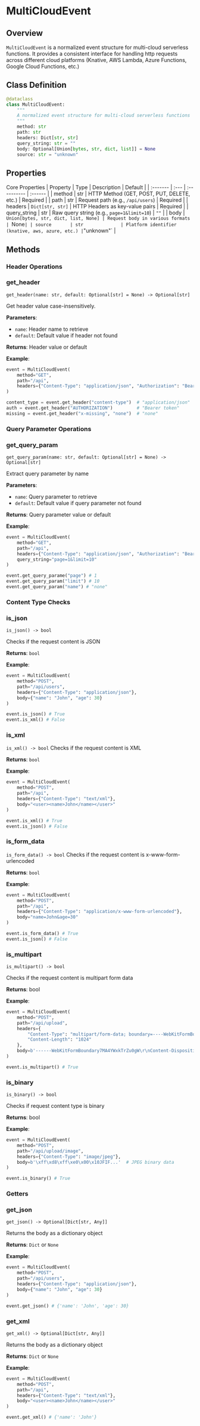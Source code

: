 # MultiCloudEvent

## Overview
`MultiCloudEvent` is a normalized event structure for multi-cloud serverless functions. It provides a consistent interface for handling http requests across different cloud platforms (Knative, AWS Lambda, Azure Functions, Google Cloud Functions, etc.)

## Class Definition
```python
@dataclass
class MultiCloudEvent:
    """
    A normalized event structure for multi-cloud serverless functions
    """
    method: str
    path: str
    headers: Dict[str, str]
    query_string: str = ""
    body: Optional[Union[bytes, str, dict, list]] = None
    source: str = "unknown"
```

## Properties
Core Properties
| Property     | Type             | Description | Default |
| :-------     | :---             | :---------- | :------ |
| method       | str              | HTTP Method (GET, POST, PUT, DELETE, etc.) | Required |
| path         | str              | Request path (e.g., `/api/users`) | Required |
| headers      | `Dict[str, str]` | HTTP Headers as key-value pairs   | Required |
| query_string | str              | Raw query string (e.g., `page=1&limit=10`) | `""` |
| body         | `Union[bytes, str, dict, list, None] | Request body in various formats | `None` |
| source       | str              | Platform identifier (knative, aws, azure, etc.) | `"unknown"` |

## Methods
### Header Operations
### get_header
`get_header(name: str, default: Optional[str] = None) -> Optional[str]`

Get header value case-insensitively.

**Parameters**:
- `name`: Header name to retrieve
- `default`: Default value if header not found

**Returns**: Header value or default

**Example**:
```python
event = MultiCloudEvent(
    method="GET",
    path="/api",
    headers={"Content-Type": "application/json", "Authorization": "Bearer token"}
)

content_type = event.get_header("content-type")  # "application/json"
auth = event.get_header("AUTHORIZATION")         # "Bearer token"  
missing = event.get_header("x-missing", "none")  # "none"
```

### Query Parameter Operations
### get_query_param
`get_query_param(name: str, default: Optional[str] = None) -> Optional[str]`

Extract query parameter by name

**Parameters**:
- `name`: Query parameter to retrieve
- `default`: Default value if query parameter not found

**Returns**: Query parameter value or default

**Example**:
```python
event = MultiCloudEvent(
    method="GET",
    path="/api",
    headers={"Content-Type": "application/json", "Authorization": "Bearer token"},
    query_string="page=1&limit=10"
)

event.get_query_parame("page") # 1
event.get_query_param("limit") # 10
event.get_query_param("name") # "none"
```

### Content Type Checks

### is_json

`is_json() -> bool`

Checks if the request content is JSON

**Returns**: `bool`

**Example**:
```python
event = MultiCloudEvent(
    method="POST",
    path="/api/users",
    headers={"Content-Type": "application/json"},
    body={"name": "John", "age": 30}
)

event.is_json() # True
event.is_xml() # False
```
### is_xml
`is_xml() -> bool`
Checks if the request content is XML

**Returns**: `bool`

**Example**:
```python
event = MultiCloudEvent(
    method="POST",
    path="/api", 
    headers={"Content-Type": "text/xml"},
    body="<user><name>John</name></user>"
)

event.is_xml() # True
event.is_json() # False
```

### is_form_data
`is_form_data() -> bool`
Checks if the request content is x-www-form-urlencoded

**Returns**: `bool`

**Example**:
```python
event = MultiCloudEvent(
    method="POST", 
    path="/api",
    headers={"Content-Type": "application/x-www-form-urlencoded"},
    body="name=John&age=30"
)

event.is_form_data() # True
event.is_json() # False
```

### is_multipart
`is_multipart() -> bool`

Checks if the request content is multipart form data

**Returns**: bool

**Example**:
```python
event = MultiCloudEvent(
    method="POST",
    path="/api/upload",
    headers={
        "Content-Type": "multipart/form-data; boundary=----WebKitFormBoundary7MA4YWxkTrZu0gW",
        "Content-Length": "1024"
    },
    body=b'------WebKitFormBoundary7MA4YWxkTrZu0gW\r\nContent-Disposition: form-data; name="username"\r\n\r\nJohn\r\n------WebKitFormBoundary7MA4YWxkTrZu0gW\r\nContent-Disposition: form-data; name="avatar"; filename="profile.jpg"\r\nContent-Type: image/jpeg\r\n\r\n[binary image data]\r\n------WebKitFormBoundary7MA4YWxkTrZu0gW--\r\n'
)

event.is_multipart() # True
```

### is_binary
`is_binary() -> bool`

Checks if request content type is binary

**Returns**: bool

**Example**:
```python
event = MultiCloudEvent(
    method="POST",
    path="/api/upload/image",
    headers={"Content-Type": "image/jpeg"},
    body=b'\xff\xd8\xff\xe0\x00\x10JFIF...'  # JPEG binary data
)

event.is_binary() # True
```

### Getters

### get_json
`get_json() -> Optional[Dict[str, Any]]`

Returns the body as a dictionary object

**Returns**: `Dict` or `None`

**Example**:
```python
event = MultiCloudEvent(
    method="POST",
    path="/api/users",
    headers={"Content-Type": "application/json"},
    body={"name": "John", "age": 30}
)

event.get_json() # {'name': 'John', 'age': 30}
```

### get_xml
`get_xml() -> Optional[Dict[str, Any]]`

Returns the body as a dictionary object

**Returns**: `Dict` or `None`

**Example**:
```python
event = MultiCloudEvent(
    method="POST",
    path="/api", 
    headers={"Content-Type": "text/xml"},
    body="<user><name>John</name></user>"
)

event.get_xml() # {'name': 'John'}
```